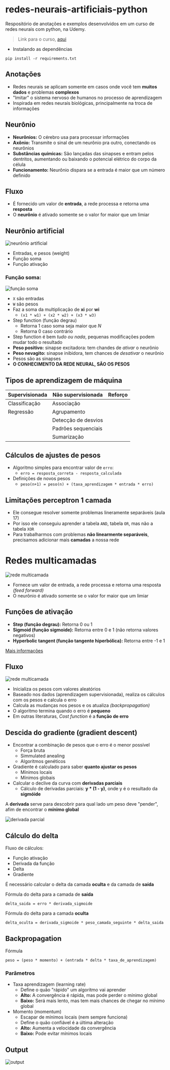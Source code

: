 # redes-neurais-artificiais-python
Respositório de anotações e exemplos desenvolvidos em um curso de redes neurais com python, na Udemy.

> Link para o curso, [aqui](https://www.udemy.com/course/redes-neurais-artificiais-em-python/)

- Instalando as dependências
```
pip install -r requirements.txt
```

## Anotações

- Redes neurais se aplicam somente em casos onde você tem **muitos dados** e problemas **complexos**
- "Imitar" o sistema nervoso de humanos no processo de aprendizagem
- Inspirada em redes neurais biológicas, principalmente na troca de informações

## Neurônio

- **Neurônios:** O cérebro usa para processar informações
- **Axônio:** Transmite o sinal de um neurônio pra outro, conectando os neurônios
- **Substâncias químicas:** São lançadas das sinapses e entram pelos dentritos, aumentando ou baixando o potencial elétrico do corpo da célula
- **Funcionamento:** Neurônio dispara se a entrada é maior que um número definido

## Fluxo

- É fornecido um valor de **entrada**, a rede processa e retorna uma **resposta**
- O **neurônio** é ativado somente se o valor for maior que um limiar

## Neurônio artificial

![neurônio artificial](https://github.com/renanstd/redes-neurais-artificiais-python/blob/main/images/neuronio_artificial.png)

- Entradas, e pesos (weight)
- Função soma
- Função ativação

### Função soma:

![função soma](https://github.com/renanstd/redes-neurais-artificiais-python/blob/main/images/funcao_soma.png)

- `X` são entradas
- `W` são pesos
- Faz a soma da multiplicação de **xi** por **wi**
    - `(x1 * w1) + (x2 * w2) + (x3 * w3)`
- Step function (função degrau)
    - Retorna 1 caso soma seja maior que *N*
    - Retorna 0 caso contrário
- Step function é bem *tudo ou nada*, pequenas modificações podem mudar todo o resultado
- **Peso positivo:** sinapse excitadora: tem chandes de *ativar* o neurônio
- **Peso nevagito:** sinapse inibidora, tem chances de *desativar* o neurônio
- Pesos são as sinapses
- **O CONHECIMENTO DA REDE NEURAL, SÃO OS PESOS**

## Tipos de aprendizagem de máquina

| **Supervisionada** | **Não supervisionada** | **Reforço** |
|---|---|---|
| Classificação | Associação |   |
| Regressão | Agrupamento |   |
|   | Detecção de desvios |   |
|   | Padrões sequenciais |   |
|   | Sumarização |   |

## Cálculos de ajustes de pesos

- Algoritmo simples para encontrar valor de `erro`:
    - `erro = resposta_correta - resposta_calculada`
- Definições de novos pesos
    - `peso(n+1) = peso(n) + (taxa_aprendizagem * entrada * erro)`

## Limitações perceptron 1 camada

- Ele consegue resolver somente problemas lineramente separáveis (aula 17)
- Por isso ele conseguiu aprender a tabela `AND`, tabela `OR`, mas não a tabela `XOR`
- Para trabalharmos com problemas **não linearmente separáveis**, precisamos adicionar mais **camadas** a nossa rede

# Redes multicamadas

![rede multicamada](https://github.com/renanstd/redes-neurais-artificiais-python/blob/main/images/multicamadas.png)

- Fornece um valor de entrada, a rede processa e retorna uma resposta *(feed forward)*
- O neurônio é ativado somente se o valor for maior que um limiar

## Funções de ativação

- **Step (função degrau):** Retorna 0 ou 1
- **Sigmoid (função sigmoide):** Retorna entre 0 e 1 (não retorna valores negativos)
- **Hyperbolic tangent (função tangente hiperbólica):** Retorna entre -1 e 1

[Mais informações](https://en.wikipedia.org/wiki/Activation_function)

## Fluxo

![rede multicamada](https://github.com/renanstd/redes-neurais-artificiais-python/blob/main/images/fluxo.png)

- Inicializa os pesos com valores aleatórios
- Baseado nos dados (aprendizagem supervisionada), realiza os cálculos com os pesos e calcula o erro
- Calcula as mudanças nos pesos e os atualiza *(backpropagation)*
- O algoritmo termina quando o erro é **pequeno**
- Em outras literaturas, *Cost function* é a **função de erro**

## Descida do gradiente (gradient descent)

- Encontrar a combinação de pesos que o erro é o menor possível
    - Força bruta
    - Simmulated anealing
    - Algoritmos genéticos
- Gradiente é calculado para saber **quanto ajustar os pesos**
    - Mínimos locais
    - Mínimos globais
- Calcular o declive da curva com **derivadas parciais**
    - Cálculo de derivadas parciais: **y * (1 - y)**, onde y é o resultado da **sigmóide**

A **derivada** serve para descobrir para qual lado um peso deve "pender", afim de encontrar o **mínimo global**

![derivada parcial](https://github.com/renanstd/redes-neurais-artificiais-python/blob/main/images/derivada.png)

## Cálculo do delta

Fluxo de cálculos:
- Função ativação
- Derivada da função
- Delta
- Gradiente

É necessário calcular o delta da camada **oculta** e da camada de **saída**

Fórmula do delta para a camada de **saída**
```
delta_saida = erro * derivada_sigmoide
```

Fórmula do delta para a camada **oculta**
```
delta_oculta = derivada_sigmoide * peso_camada_seguinte * delta_saida
```

## Backpropagation

Fórmula
```
peso = (peso * momento) + (entrada * delta * taxa_de_aprendizagem)
```

### Parâmetros

- Taxa aprendizagem (learning rate)
    - Define o quão "rápido" um algoritmo vai aprender
    - **Alto:** A convergência é rápida, mas pode perder o mínimo global
    - **Baixo:** Será mais lento, mas tem mais chances de chegar no mínimo global
- Momento (momentum)
    - Escapar de mínimos locais (nem sempre funciona)
    - Define o quão confiável é a última alteração
    - **Alto:** Aumenta a velocidade da convergência
    - **Baixo:** Pode evitar mínimos locais

## Output

![output]("https://github.com/renanstd/redes-neurais-artificiais-python/blob/main/images/result.png)
